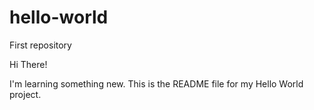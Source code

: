 # hello-world
First repository

Hi There!

I'm learning something new. This is the README file for my Hello World project.

